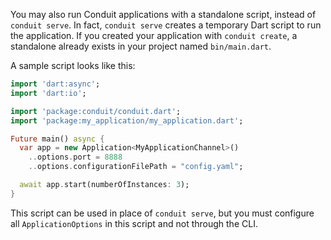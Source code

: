 You may also run Conduit applications with a standalone script, instead of `conduit serve`. In fact, `conduit serve` creates a temporary Dart script to run the application. If you created your application with `conduit create`, a standalone already exists in your project named `bin/main.dart`.

A sample script looks like this:

```dart
import 'dart:async';
import 'dart:io';

import 'package:conduit/conduit.dart';
import 'package:my_application/my_application.dart';

Future main() async {
  var app = new Application<MyApplicationChannel>()
    ..options.port = 8888
    ..options.configurationFilePath = "config.yaml";

  await app.start(numberOfInstances: 3);    
}
```

This script can be used in place of `conduit serve`, but you must configure all `ApplicationOptions` in this script and not through the CLI.
